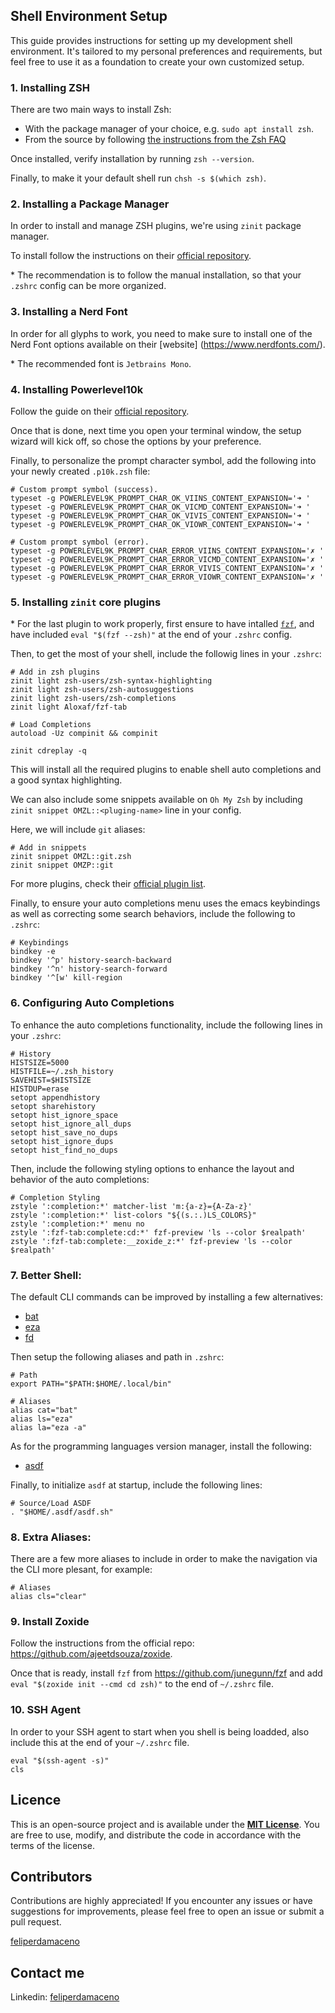## Shell Environment Setup

This guide provides instructions for setting up my development shell environment. It's tailored to my personal preferences and requirements, but feel free to use it as a foundation to create your own customized setup.

### 1. Installing ZSH

There are two main ways to install Zsh:

- With the package manager of your choice, e.g. `sudo apt install zsh`.
- From the source by following
  [the instructions from the Zsh FAQ](https://zsh.sourceforge.io/FAQ/zshfaq01.html#l7)

Once installed, verify installation by running `zsh --version`.

Finally, to make it your default shell run `chsh -s $(which zsh)`.

### 2. Installing a Package Manager

In order to install and manage ZSH plugins, we're using `zinit` package manager.

To install follow the instructions on their
[official repository](https://github.com/zdharma-continuum/zinit).

\* The recommendation is to follow the manual installation, so that your
`.zshrc` config can be more organized.

### 3. Installing a Nerd Font

In order for all glyphs to work, you need to make sure to install one of the
Nerd Font options available on their [website] (https://www.nerdfonts.com/).

\* The recommended font is `Jetbrains Mono`.

### 4. Installing Powerlevel10k

Follow the guide on their
[official repository](https://github.com/romkatv/powerlevel10k).

Once that is done, next time you open your terminal window, the setup wizard
will kick off, so chose the options by your preference.

Finally, to personalize the prompt character symbol, add the following into your
newly created `.p10k.zsh` file:

```shell
# Custom prompt symbol (success).
typeset -g POWERLEVEL9K_PROMPT_CHAR_OK_VIINS_CONTENT_EXPANSION='➜ '
typeset -g POWERLEVEL9K_PROMPT_CHAR_OK_VICMD_CONTENT_EXPANSION='➜ '
typeset -g POWERLEVEL9K_PROMPT_CHAR_OK_VIVIS_CONTENT_EXPANSION='➜ '
typeset -g POWERLEVEL9K_PROMPT_CHAR_OK_VIOWR_CONTENT_EXPANSION='➜ '

# Custom prompt symbol (error).
typeset -g POWERLEVEL9K_PROMPT_CHAR_ERROR_VIINS_CONTENT_EXPANSION='✗ '
typeset -g POWERLEVEL9K_PROMPT_CHAR_ERROR_VICMD_CONTENT_EXPANSION='✗ '
typeset -g POWERLEVEL9K_PROMPT_CHAR_ERROR_VIVIS_CONTENT_EXPANSION='✗ '
typeset -g POWERLEVEL9K_PROMPT_CHAR_ERROR_VIOWR_CONTENT_EXPANSION='✗ '
```

### 5. Installing `zinit` core plugins

\* For the last plugin to work properly, first ensure to have intalled
[`fzf`](https://github.com/junegunn/fzf), and have included
`eval "$(fzf --zsh)"` at the end of your `.zshrc` config.

Then, to get the most of your shell, include the followig lines in your
`.zshrc`:

```shell
# Add in zsh plugins
zinit light zsh-users/zsh-syntax-highlighting
zinit light zsh-users/zsh-autosuggestions
zinit light zsh-users/zsh-completions
zinit light Aloxaf/fzf-tab

# Load Completions
autoload -Uz compinit && compinit

zinit cdreplay -q
```

This will install all the required plugins to enable shell auto completions and
a good syntax highlighting.

We can also include some snippets available on `Oh My Zsh` by including
`zinit snippet OMZL::<pluging-name>` line in your config.

Here, we will include `git` aliases:

```shell
# Add in snippets
zinit snippet OMZL::git.zsh
zinit snippet OMZP::git
```

For more plugins, check their
[official plugin list](https://github.com/ohmyzsh/ohmyzsh/wiki/plugins).

Finally, to ensure your auto completions menu uses the emacs keybindings as well
as correcting some search behaviors, include the following to `.zshrc`:

```shell
# Keybindings
bindkey -e
bindkey '^p' history-search-backward
bindkey '^n' history-search-forward
bindkey '^[w' kill-region
```

### 6. Configuring Auto Completions

To enhance the auto completions functionality, include the following lines in
your `.zshrc`:

```shell
# History
HISTSIZE=5000
HISTFILE=~/.zsh_history
SAVEHIST=$HISTSIZE
HISTDUP=erase
setopt appendhistory
setopt sharehistory
setopt hist_ignore_space
setopt hist_ignore_all_dups
setopt hist_save_no_dups
setopt hist_ignore_dups
setopt hist_find_no_dups
```

Then, include the following styling options to enhance the layout and behavior
of the auto completions:

```shell
# Completion Styling
zstyle ':completion:*' matcher-list 'm:{a-z}={A-Za-z}'
zstyle ':completion:*' list-colors "${(s.:.)LS_COLORS}"
zstyle ':completion:*' menu no
zstyle ':fzf-tab:complete:cd:*' fzf-preview 'ls --color $realpath'
zstyle ':fzf-tab:complete:__zoxide_z:*' fzf-preview 'ls --color $realpath'
```

### 7. Better Shell:

The default CLI commands can be improved by installing a few alternatives:

- [bat](https://github.com/sharkdp/bat)
- [eza](https://github.com/eza-community/eza)
- [fd](https://github.com/sharkdp/fd)

Then setup the following aliases and path in `.zshrc`:

```shell
# Path
export PATH="$PATH:$HOME/.local/bin"

# Aliases
alias cat="bat"
alias ls="eza"
alias la="eza -a"
```

As for the programming languages version manager, install the following:

- [asdf](https://github.com/asdf-vm/asdf)

Finally, to initialize `asdf` at startup, include the following lines:

```shell
# Source/Load ASDF
. "$HOME/.asdf/asdf.sh"
```

### 8. Extra Aliases:

There are a few more aliases to include in order to make the navigation via the
CLI more plesant, for example:

```shell
# Aliases
alias cls="clear"
```

### 9. Install Zoxide

Follow the instructions from the official repo:
https://github.com/ajeetdsouza/zoxide.

Once that is ready, install `fzf` from https://github.com/junegunn/fzf and add
`eval "$(zoxide init --cmd cd zsh)"` to the end of `~/.zshrc` file.

### 10. SSH Agent

In order to your SSH agent to start when you shell is being loadded, also
include this at the end of your `~/.zshrc` file.

```shell
eval "$(ssh-agent -s)"
cls
```

## Licence

This is an open-source project and is available under the [**MIT License**](LICENSE). You are free to use, modify, and distribute the code in accordance with the terms of the license.

## Contributors

Contributions are highly appreciated! If you encounter any issues or have suggestions for improvements, please feel free to open an issue or submit a pull request.

[feliperdamaceno](https://github.com/feliperdamaceno)

## Contact me

Linkedin: [feliperdamaceno](https://www.linkedin.com/in/feliperdamaceno)